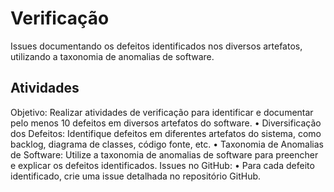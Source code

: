 # Verificação
Issues documentando os defeitos identificados nos diversos artefatos, utilizando a taxonomia de anomalias de software.

## Atividades
Objetivo: Realizar atividades de verificação para identificar e documentar pelo menos 10 defeitos em
diversos artefatos do software.
    • Diversificação dos Defeitos: Identifique defeitos em diferentes artefatos do sistema, como
    backlog, diagrama de classes, código fonte, etc.
    • Taxonomia de Anomalias de Software: Utilize a taxonomia de anomalias de software para
    preencher e explicar os defeitos identificados.
Issues no GitHub:
    • Para cada defeito identificado, crie uma issue detalhada no repositório GitHub.
